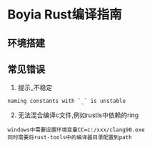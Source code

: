 # Boyia Rust编译指南

## 环境搭建

## 常见错误

1. 提示_不稳定
```
naming constants with `_` is unstable
```
2. 无法混合编译c文件,例如rustls中依赖的ring
```
windows中需要设置环境变量CC=c:/xxx/clang90.exe
同时需要将rust-tools中的编译器目录配置到path
```
